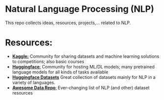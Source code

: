 # Natural Language Processing (NLP)
This repo collects ideas, resources, projects,... related to NLP.

# Resources:

* [__Kaggle:__](https://www.kaggle.com) Community for sharing datasets and machine learning solutions to competitions; also basic courses
* [__Huggingface__:](https://huggingface.co/) Community for hosting ML/DL models; many pretrained language models for all kinds of tasks available
* [__Huggingface Datasets__](https://huggingface.co/datasets) Great collection of datasets mainly for NLP in a variety of languages.
* [__Awesome Data Repo__:](https://github.com/awesomedata/awesome-public-datasets#naturallanguage) Ever-changing list of NLP (and other) dataset resources
